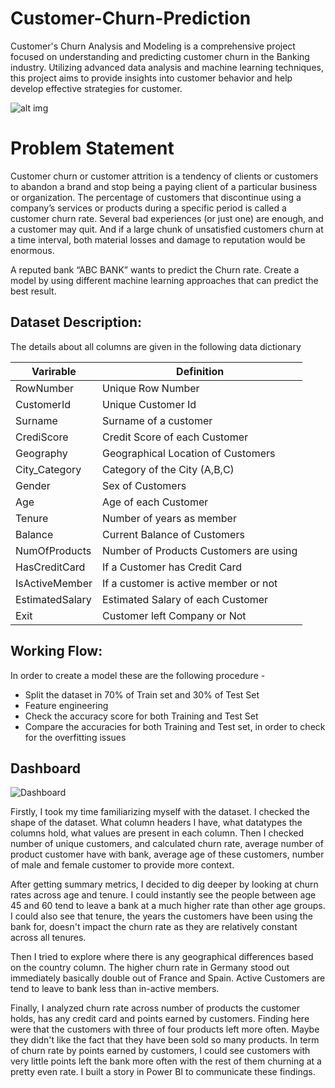 # Customer-Churn-Prediction
Customer's Churn Analysis and Modeling is a comprehensive project focused on understanding and predicting customer churn in the Banking industry. Utilizing advanced data analysis and machine learning techniques, this project aims to provide insights into customer behavior and help develop effective strategies for customer.

![alt img](https://github.com/Aayush-Basnet/Photos/blob/7fa034f7e33f1e0bedbf334fe436a9914331de50/customer%20churn.jpg)

# Problem Statement
Customer churn or customer attrition is a tendency of clients or customers to abandon a brand and stop being a paying client of a particular business or organization. The percentage of customers that discontinue using a company’s services or products during a specific period is called a customer churn rate. Several bad experiences (or just one) are enough, and a customer may quit. And if a large chunk of unsatisfied customers churn at a time interval, both material losses and damage to reputation would be enormous.

A reputed bank “ABC BANK” wants to predict the Churn rate. Create a model by using different machine learning approaches that can predict the best result.


## Dataset Description:

The details about all columns are given in the following data dictionary

Varirable           |  Definition
-------------        | ---------------
RowNumber            | Unique Row Number
CustomerId          | Unique Customer Id
Surname            | Surname of a customer
CrediScore        | Credit Score of each Customer
Geography      | Geographical Location of Customers
City_Category     | Category of the City (A,B,C)
Gender       | Sex of Customers
Age         | Age of each Customer
Tenure       | Number of years as member
Balance       | Current Balance of Customers
NumOfProducts     | Number of Products Customers are using
HasCreditCard     | If a Customer has Credit Card
IsActiveMember    | If a customer is active member or not
EstimatedSalary     | Estimated Salary of each Customer
Exit       | Customer left Company or Not



## Working Flow:

In order to create a model these are the following procedure -
  - Split the dataset in 70% of Train set and 30% of Test Set
  - Feature engineering
  - Check the accuracy score for both Training and Test Set
  - Compare the accuracies for both Training and Test set, in order to check for the overfitting issues


## Dashboard
![Dashboard](https://github.com/Aayush-Basnet/Photos/blob/b41c5ceaca46670662b5d18989dd53db75d23fbc/Screenshot%202024-05-30%20195507.png)

Firstly, I took my time familiarizing myself with the dataset. I checked the shape of the dataset. What column headers I have, what datatypes the columns hold, what values are present in each column. Then I checked number of unique customers, and calculated churn rate, average number of product customer have with bank, average age of these customers, number of male and female customer to provide more context.

After getting summary metrics, I decided to dig deeper by looking at churn rates across age and tenure. I could instantly see the people between age 45 and 60 tend to leave a bank at a much higher rate than other age groups. I could also see that tenure, the years the customers have been using the bank for, doesn't impact the churn rate as they are relatively constant across all tenures.

Then I tried to explore where there is any geographical differences based on the country column. The higher churn rate in Germany stood out immediately basically double out of France and Spain. Active Customers are tend to leave to bank less than in-active members. 

Finally, I analyzed churn rate across number of products the customer holds, has any credit card and points earned by customers. Finding here were that the customers with three of four products left more often. Maybe they didn't like the fact that they have been sold so many products. In term of churn rate by points earned by customers, I could see customers with very little points left the bank more often with the rest of them churning at a pretty even rate.
I built a story in Power BI to communicate these findings.
